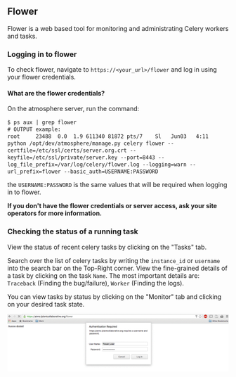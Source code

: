 ## Flower
<a name='flower'>Flower</a> is a web based tool for monitoring and administrating Celery workers and tasks.

### Logging in to flower
To check flower, navigate to `https://<your_url>/flower` and log in using your flower credentials.

#### What are the flower credentials?
On the atmosphere server, run the command:
```
$ ps aux | grep flower
# OUTPUT example:
root     23488  0.0  1.9 611340 81872 pts/7    Sl   Jun03   4:11 python /opt/dev/atmosphere/manage.py celery flower --certfile=/etc/ssl/certs/server.org.crt --keyfile=/etc/ssl/private/server.key --port=8443 --log_file_prefix=/var/log/celery/flower.log --logging=warn --url_prefix=flower --basic_auth=USERNAME:PASSWORD
```
the `USERNAME:PASSWORD` is the same values that will be required when logging in to flower.

**If you don't have the flower credentials or server access, ask your site operators for more information.**

### Checking the status of a running task
View the status of recent celery tasks by clicking on the "Tasks" tab.

Search over the list of celery tasks by writing the `instance_id` or `username` into the search bar on the Top-Right corner.
View the fine-grained details of a task by clicking on the task `Name`. The most important details are:
`Traceback` (Finding the bug/failure), `Worker` (Finding the logs).

You can view tasks by status by clicking on the "Monitor" tab and clicking on your desired task state.


![Example login to flower](./media/staff_flower_login.gif)
